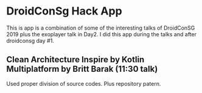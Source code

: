 # DroidConSg Hack App

This is app is a combination of some of the interesting talks of DroidConSG 2019 plus the exoplayer talk in Day2. I did this 
app during the talks and after droidconsg day #1.


## Clean Architecture Inspire by Kotlin Multiplatform by Britt Barak (11:30 talk)

Used proper division of source codes. Plus repository patern.

<!-- [![CleanArchictecture](https://raw.githubusercontent.com/objectiveCarlo/android_droidconsghack/master/__images/cleanarchitecture.png)](https://github.com/objectiveCarlo/android_droidconsghack/tree/master/app/src/main/java/ph/carlo/android/cldroidconhack) -->
